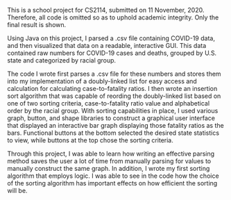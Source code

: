 This is a school project for CS2114, submitted on 11 November, 2020. Therefore, all code is omitted so as to uphold academic integrity. Only the final result is shown.

Using Java on this project, I parsed a .csv file containing COVID-19 data, and then visualized that data on a readable, interactive GUI. This data contained raw numbers for COVID-19 cases and deaths, grouped by U.S. state and categorized by racial group.

The code I wrote first parses a .csv file for these numbers and stores them into my implementation of a doubly-linked list for easy access and calculation for calculating case-to-fatality ratios. I then wrote an insertion sort algorithm that was capable of reording the doubly-linked list based on one of two sorting criteria, case-to-fatality ratio value and alphabetical order by the racial group. With sorting capabilities in place, I used various graph, button, and shape libraries to construct a graphical user interface that displayed an interactive bar graph displaying those fatality ratios as the bars. Functional buttons at the bottom selected the desired state statistics to view, while buttons at the top chose the sorting criteria.

Through this project, I was able to learn how writing an effective parsing method saves the user a lot of time from manually parsing for values to manually construct the same graph. In addition, I wrote my first sorting algorithm that employs logic. I was able to see in the code how the choice of the sorting algorithm has important effects on how efficient the sorting will be.
